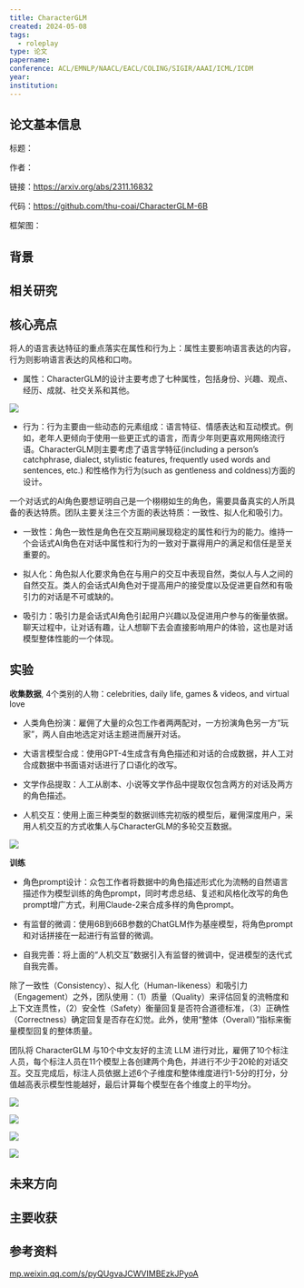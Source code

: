 ```yaml
---
title: CharacterGLM
created: 2024-05-08
tags:
  - roleplay
type: 论文
papername: 
conference: ACL/EMNLP/NAACL/EACL/COLING/SIGIR/AAAI/ICML/ICDM
year: 
institution:
---
```


## 论文基本信息

标题：

作者：

链接：https://arxiv.org/abs/2311.16832

代码：https://github.com/thu-coai/CharacterGLM-6B

框架图：


## 背景



## 相关研究




## 核心亮点

将人的语言表达特征的重点落实在属性和行为上：属性主要影响语言表达的内容，行为则影响语言表达的风格和口吻。

- 属性：CharacterGLM的设计主要考虑了七种属性，包括身份、兴趣、观点、经历、成就、社交关系和其他。

![](img/Pasted%20image%2020240509094655.png)

- 行为：行为主要由一些动态的元素组成：语言特征、情感表达和互动模式。例如，老年人更倾向于使用一些更正式的语言，而青少年则更喜欢用网络流行语。CharacterGLM则主要考虑了语言学特征(including a person’s catchphrase, dialect, stylistic features, frequently used words and sentences, etc.) 和性格作为行为(such as gentleness and coldness)方面的设计。


一个对话式的AI角色要想证明自己是一个栩栩如生的角色，需要具备真实的人所具备的表达特质。团队主要关注三个方面的表达特质：一致性、拟人化和吸引力。

- 一致性：角色一致性是角色在交互期间展现稳定的属性和行为的能力。维持一个会话式AI角色在对话中属性和行为的一致对于赢得用户的满足和信任是至关重要的。

- 拟人化：角色拟人化要求角色在与用户的交互中表现自然，类似人与人之间的自然交互。类人的会话式AI角色对于提高用户的接受度以及促进更自然和有吸引力的对话是不可或缺的。

- 吸引力：吸引力是会话式AI角色引起用户兴趣以及促进用户参与的衡量依据。聊天过程中，让对话有趣，让人想聊下去会直接影响用户的体验，这也是对话模型整体性能的一个体现。


## 实验

**收集数据**, 4个类别的人物：celebrities, daily life, games & videos, and virtual love

- 人类角色扮演：雇佣了大量的众包工作者两两配对，一方扮演角色另一方“玩家”，两人自由地选定对话主题进而展开对话。
    
- 大语言模型合成：使用GPT-4生成含有角色描述和对话的合成数据，并人工对合成数据中书面语对话进行了口语化的改写。
    
- 文学作品提取：人工从剧本、小说等文学作品中提取仅包含两方的对话及两方的角色描述。
    
- 人机交互：使用上面三种类型的数据训练完初版的模型后，雇佣深度用户，采用人机交互的方式收集人与CharacterGLM的多轮交互数据。

![](img/Pasted%20image%2020240509101321.png)
  
**训练**

- 角色prompt设计：众包工作者将数据中的角色描述形式化为流畅的自然语言描述作为模型训练的角色prompt，同时考虑总结、复述和风格化改写的角色prompt增广方式，利用Claude-2来合成多样的角色prompt。
    
- 有监督的微调：使用6B到66B参数的ChatGLM作为基座模型，将角色prompt和对话拼接在一起进行有监督的微调。
    
- 自我完善：将上面的“人机交互”数据引入有监督的微调中，促进模型的迭代式自我完善。

除了一致性（Consistency）、拟人化（Human-likeness）和吸引力（Engagement）之外，团队使用：（1）质量（Quality）来评估回复的流畅度和上下文连贯性，（2）安全性（Safety）衡量回复是否符合道德标准，（3）正确性（Correctness）确定回复是否存在幻觉。此外，使用“整体（Overall）”指标来衡量模型回复的整体质量。

团队将 CharacterGLM 与10个中文友好的主流 LLM 进行对比，雇佣了10个标注人员，每个标注人员在11个模型上各创建两个角色，并进行不少于20轮的对话交互。交互完成后，标注人员依据上述6个子维度和整体维度进行1-5分的打分，分值越高表示模型性能越好，最后计算每个模型在各个维度上的平均分。

![](img/Pasted%20image%2020240509101113.png)

![](img/Pasted%20image%2020240509102754.png)

![](img/Pasted%20image%2020240509103020.png)

![](img/Pasted%20image%2020240509103303.png)


## 未来方向



## 主要收获


## 参考资料

[mp.weixin.qq.com/s/pyQUgvaJCWVIMBEzkJPyoA](https://mp.weixin.qq.com/s/pyQUgvaJCWVIMBEzkJPyoA)

